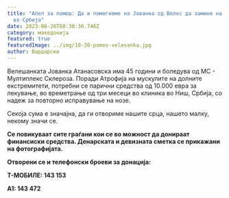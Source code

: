 ```yaml
---
title: "Апел за помош: Да и помогнеме на Јованка од Велес да замине на лекување
  во Србија"
date: 2023-06-26T08:30:30.746Z
category: македонија
featured: true
featuredImage: ../img/10-30-pomos-velesanka.jpg
author: Вардарски
---
```

<!--StartFragment-->

Велешанката Joванка Атанасовска има 45 години и боледува од МС - Мултиплекс Склероза. Поради Атрофија на мускулите на долните екстремитети, потребни се парични средства од 10.000 евра за лекување, во времетрање од три месеци во клиника во Ниш, Србија, со надеж за повторно исправување на нозе. 

Секоја сума е значајна, да ги отвориме нашите срца, нашето малку, некому значи се.

**Се повикуваат сите граѓани кои се во можност да донираат финансиски средства. Денарската и девизната сметка се прикажани на фотографијата.** 

**Отворени се и телефонски броеви за донација:**

**Т-МОБИЛЕ: 143 153**

**А1: 143 472**

 

<!--EndFragment-->